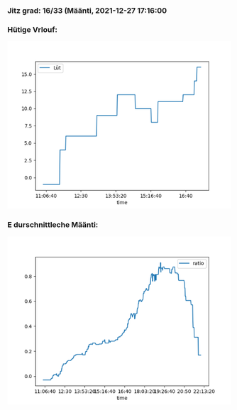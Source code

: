 ### Jitz grad: 16/33 (Määnti, 2021-12-27 17:16:00

### Hütige Vrlouf:
![Graph](Today.png)

### E durschnittleche Määnti:
![Graph](Määnti.png)
